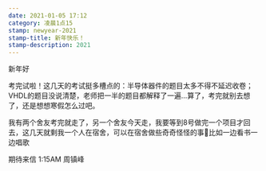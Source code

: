 ```yaml
---
date: 2021-01-05 17:12
category: 凌晨1点15
stamp: newyear-2021
stamp-title: 新年快乐！
stamp-description: 2021
---
```


<p>
新年好

考完试啦！这几天的考试挺多槽点的：半导体器件的题目太多不得不延迟收卷；VHDL的题目没说清楚，老师把一半的题目都解释了一遍…算了，考完就别去想了，还是想想寒假怎么过吧。

我有两个舍友考完就走了，另一个舍友今天走，我要等到8号做完一个项目才回去，这几天就剩我一个人在宿舍，可以在宿舍做些奇奇怪怪的事👻比如一边看书一边唱歌


期待来信
1:15AM 周镇峰
</p>